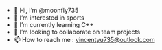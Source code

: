 - 👋 Hi, I’m @moonfly735
- 👀 I’m interested in sports
- 🌱 I’m currently learning C++
- 💞️ I’m looking to collaborate on team projects
- 📫 How to reach me : vincentyu735@outlook.com

<!---
moonfly735/moonfly735 is a ✨ special ✨ repository because its `README.md` (this file) appears on your GitHub profile.
You can click the Preview link to take a look at your changes.
--->
